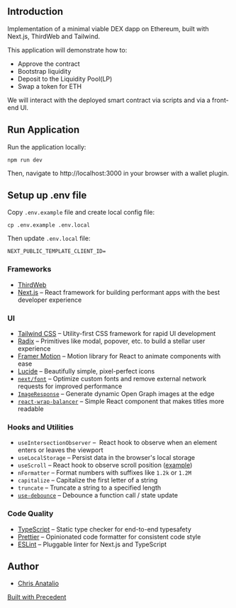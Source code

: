 ## Introduction

Implementation of a minimal viable DEX dapp on Ethereum, built with Next.js, ThirdWeb and Tailwind.

This application will demonstrate how to:
- Approve the contract
- Bootstrap liquidity
- Deposit to the Liquidity Pool(LP)
- Swap a token for ETH

We will interact with the deployed smart contract via scripts and via a front-end UI.

## Run Application

Run the application locally:

```
npm run dev
```

Then, navigate to http://localhost:3000 in your browser with a wallet plugin.

## Setup up .env file

Copy `.env.example` file and create local config file:

```
cp .env.example .env.local
```

Then update `.env.local` file:
```
NEXT_PUBLIC_TEMPLATE_CLIENT_ID=
```

### Frameworks

- [ThirdWeb](https://thirdweb.com/)
- [Next.js](https://nextjs.org/) – React framework for building performant apps with the best developer experience

### UI

- [Tailwind CSS](https://tailwindcss.com/) – Utility-first CSS framework for rapid UI development
- [Radix](https://www.radix-ui.com/) – Primitives like modal, popover, etc. to build a stellar user experience
- [Framer Motion](https://framer.com/motion) – Motion library for React to animate components with ease
- [Lucide](https://lucide.dev/) – Beautifully simple, pixel-perfect icons
- [`next/font`](https://nextjs.org/docs/basic-features/font-optimization) – Optimize custom fonts and remove external network requests for improved performance
- [`ImageResponse`](https://beta.nextjs.org/docs/api-reference/image-response) – Generate dynamic Open Graph images at the edge
- [`react-wrap-balancer`](https://github.com/shuding/react-wrap-balancer) – Simple React component that makes titles more readable

### Hooks and Utilities

- `useIntersectionObserver` –  React hook to observe when an element enters or leaves the viewport
- `useLocalStorage` – Persist data in the browser's local storage
- `useScroll` – React hook to observe scroll position ([example](https://github.com/steven-tey/precedent/blob/main/components/layout/navbar.tsx#L12))
- `nFormatter` – Format numbers with suffixes like `1.2k` or `1.2M`
- `capitalize` – Capitalize the first letter of a string
- `truncate` – Truncate a string to a specified length
- [`use-debounce`](https://www.npmjs.com/package/use-debounce) – Debounce a function call / state update

### Code Quality

- [TypeScript](https://www.typescriptlang.org/) – Static type checker for end-to-end typesafety
- [Prettier](https://prettier.io/) – Opinionated code formatter for consistent code style
- [ESLint](https://eslint.org/) – Pluggable linter for Next.js and TypeScript

## Author

- [Chris Anatalio](https://twitter.com/CAnatalio)

<a href="https://precedent.dev">Built with Precedent</a>